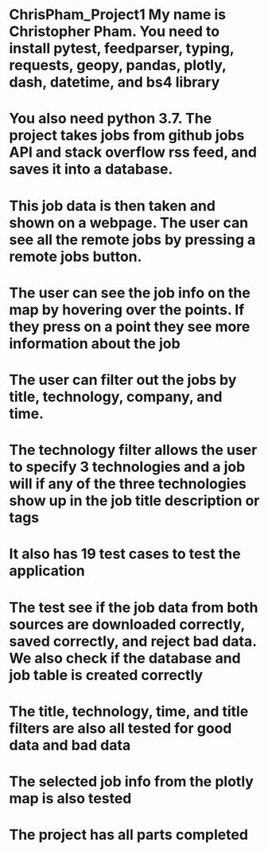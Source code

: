 # ChrisPham_Project1 My name is Christopher Pham. You need to install pytest, feedparser, typing, requests, geopy, pandas, plotly, dash, datetime, and bs4 library
# You also need python 3.7. The project takes jobs from github jobs API and stack overflow rss feed, and saves it into a database. 
# This job data is then taken and shown on a webpage. The user can see all the remote jobs by pressing a remote jobs button.
# The user can see the job info on the map by hovering over the points. If they press on a point they see more information about the job
# The user can filter out the jobs by title, technology, company, and time. 
# The technology filter allows the user to specify 3 technologies and a job will if any of the three technologies show up in the job title description or tags
# It also has 19 test cases to test the application
# The test see if the job data from both sources are downloaded correctly, saved correctly, and reject bad data. We also check if the database and job table is created correctly
# The title, technology, time, and title filters are also all tested for good data and bad data
# The selected job info from the plotly map is also tested
# The project has all parts completed
